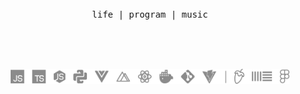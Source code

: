<br />
<br />
<br />
<p align="center">
  <samp>
    life |
    program |
    music
  </samp>
</p>
<br />
<br />
<br />

<p align="center">
  <img height="24" src="/assets/skills.png" />
</p>
